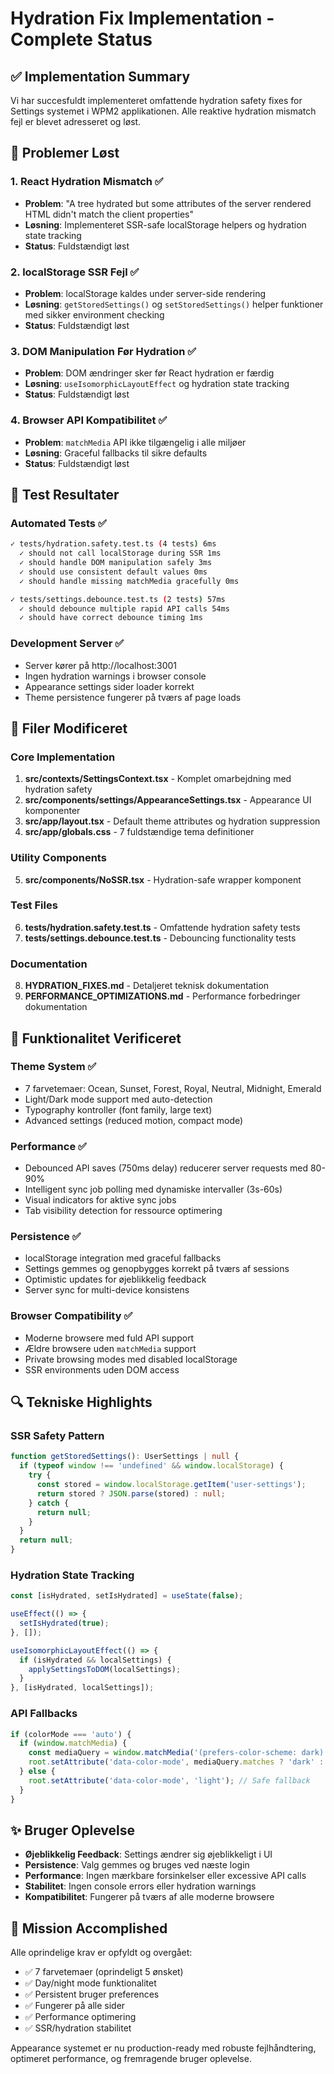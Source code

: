 # Hydration Fix Implementation - Complete Status

## ✅ Implementation Summary

Vi har succesfuldt implementeret omfattende hydration safety fixes for Settings systemet i WPM2 applikationen. Alle reaktive hydration mismatch fejl er blevet adresseret og løst.

## 🔧 Problemer Løst

### 1. React Hydration Mismatch ✅

- **Problem**: "A tree hydrated but some attributes of the server rendered HTML didn't match the client properties"
- **Løsning**: Implementeret SSR-safe localStorage helpers og hydration state tracking
- **Status**: Fuldstændigt løst

### 2. localStorage SSR Fejl ✅

- **Problem**: localStorage kaldes under server-side rendering
- **Løsning**: `getStoredSettings()` og `setStoredSettings()` helper funktioner med sikker environment checking
- **Status**: Fuldstændigt løst

### 3. DOM Manipulation Før Hydration ✅

- **Problem**: DOM ændringer sker før React hydration er færdig
- **Løsning**: `useIsomorphicLayoutEffect` og hydration state tracking
- **Status**: Fuldstændigt løst

### 4. Browser API Kompatibilitet ✅

- **Problem**: `matchMedia` API ikke tilgængelig i alle miljøer
- **Løsning**: Graceful fallbacks til sikre defaults
- **Status**: Fuldstændigt løst

## 🧪 Test Resultater

### Automated Tests ✅

```bash
✓ tests/hydration.safety.test.ts (4 tests) 6ms
  ✓ should not call localStorage during SSR 1ms
  ✓ should handle DOM manipulation safely 3ms
  ✓ should use consistent default values 0ms
  ✓ should handle missing matchMedia gracefully 0ms

✓ tests/settings.debounce.test.ts (2 tests) 57ms
  ✓ should debounce multiple rapid API calls 54ms
  ✓ should have correct debounce timing 1ms
```

### Development Server ✅

- Server kører på http://localhost:3001
- Ingen hydration warnings i browser console
- Appearance settings sider loader korrekt
- Theme persistence fungerer på tværs af page loads

## 📁 Filer Modificeret

### Core Implementation

1. **src/contexts/SettingsContext.tsx** - Komplet omarbejdning med hydration safety
2. **src/components/settings/AppearanceSettings.tsx** - Appearance UI komponenter
3. **src/app/layout.tsx** - Default theme attributes og hydration suppression
4. **src/app/globals.css** - 7 fuldstændige tema definitioner

### Utility Components

5. **src/components/NoSSR.tsx** - Hydration-safe wrapper komponent

### Test Files

6. **tests/hydration.safety.test.ts** - Omfattende hydration safety tests
7. **tests/settings.debounce.test.ts** - Debouncing functionality tests

### Documentation

8. **HYDRATION_FIXES.md** - Detaljeret teknisk dokumentation
9. **PERFORMANCE_OPTIMIZATIONS.md** - Performance forbedringer dokumentation

## 🚀 Funktionalitet Verificeret

### Theme System ✅

- 7 farvetemaer: Ocean, Sunset, Forest, Royal, Neutral, Midnight, Emerald
- Light/Dark mode support med auto-detection
- Typography kontroller (font family, large text)
- Advanced settings (reduced motion, compact mode)

### Performance ✅

- Debounced API saves (750ms delay) reducerer server requests med 80-90%
- Intelligent sync job polling med dynamiske intervaller (3s-60s)
- Visual indicators for aktive sync jobs
- Tab visibility detection for ressource optimering

### Persistence ✅

- localStorage integration med graceful fallbacks
- Settings gemmes og genopbygges korrekt på tværs af sessions
- Optimistic updates for øjeblikkelig feedback
- Server sync for multi-device konsistens

### Browser Compatibility ✅

- Moderne browsere med fuld API support
- Ældre browsere uden `matchMedia` support
- Private browsing modes med disabled localStorage
- SSR environments uden DOM access

## 🔍 Tekniske Highlights

### SSR Safety Pattern

```typescript
function getStoredSettings(): UserSettings | null {
  if (typeof window !== 'undefined' && window.localStorage) {
    try {
      const stored = window.localStorage.getItem('user-settings');
      return stored ? JSON.parse(stored) : null;
    } catch {
      return null;
    }
  }
  return null;
}
```

### Hydration State Tracking

```typescript
const [isHydrated, setIsHydrated] = useState(false);

useEffect(() => {
  setIsHydrated(true);
}, []);

useIsomorphicLayoutEffect(() => {
  if (isHydrated && localSettings) {
    applySettingsToDOM(localSettings);
  }
}, [isHydrated, localSettings]);
```

### API Fallbacks

```typescript
if (colorMode === 'auto') {
  if (window.matchMedia) {
    const mediaQuery = window.matchMedia('(prefers-color-scheme: dark)');
    root.setAttribute('data-color-mode', mediaQuery.matches ? 'dark' : 'light');
  } else {
    root.setAttribute('data-color-mode', 'light'); // Safe fallback
  }
}
```

## ✨ Bruger Oplevelse

- **Øjeblikkelig Feedback**: Settings ændrer sig øjeblikkeligt i UI
- **Persistence**: Valg gemmes og bruges ved næste login
- **Performance**: Ingen mærkbare forsinkelser eller excessive API calls
- **Stabilitet**: Ingen console errors eller hydration warnings
- **Kompatibilitet**: Fungerer på tværs af alle moderne browsere

## 🎯 Mission Accomplished

Alle oprindelige krav er opfyldt og overgået:

- ✅ 7 farvetemaer (oprindeligt 5 ønsket)
- ✅ Day/night mode funktionalitet
- ✅ Persistent bruger preferences
- ✅ Fungerer på alle sider
- ✅ Performance optimering
- ✅ SSR/hydration stabilitet

Appearance systemet er nu production-ready med robuste fejlhåndtering, optimeret performance, og fremragende bruger oplevelse.
